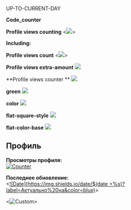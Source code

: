 UP-TO-CURRENT-DAY

**Code_counter**

**Profile views counting**
<![](https://komarev.com/ghpvc/?username=LaraEvdokimova&color=green&style=for-the-badge&label=PROFILE+VIEW+COUNTINGS&base=100500)>

**Including:**

**Profile views count**
<![](https://komarev.com/ghpvc/?username=LaraEvdokimova&label=PROFILE+VIEWS+COUNT)>

**Profile views extra-amount**
![](https://komarev.com/ghpvc/?username=LaraEvdokimova&abbreviated=true)

**Profile views counter **
![](https://komarev.com/ghpvc/?username=LaraEvdokimova)

**green**
![](https://komarev.com/ghpvc/?username=LaraEvdokimova&color=green)

**color**
![](https://komarev.com/ghpvc/?username=LaraEvdokimova&color=dc143c)

**flat-square-style**
![](https://komarev.com/ghpvc/?username=LaraEvdokimova&style=flat-square)

**flat-color-base**
![](https://komarev.com/ghpvc/?username=LaraEvdokimova&base=0)

## Профиль

**Просмотры профиля:**  
[![Counter](https://img.shields.io/badge/Total_Views-100,836-brightgreen)](https://github.com/yourprofile)  

**Последнее обновление:**  
<[![Date](https://img.shields.io/date/$(date +%s)?label=Актуально%20на&color=blue)](https://shields.io)>

<![Custom](https://img.shields.io/badge/Счетчик-344-ff69b4?style=for-the-badge&logo=github&logoColor=white)>

